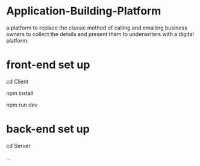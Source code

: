 # Application-Building-Platform

a platform to replace the classic method of calling and emailing business owners to collect the details and present them to underwriters with a digital platform.

# front-end set up

cd Client     

npm install

npm run dev

# back-end set up

cd Server

...
